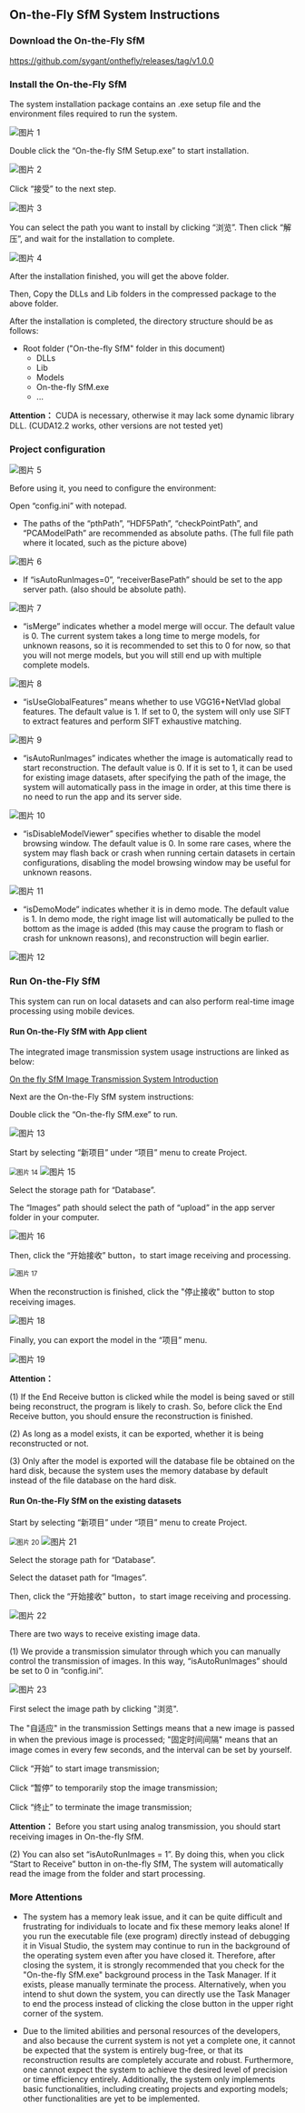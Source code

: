## On-the-Fly SfM System Instructions

### Download the On-the-Fly SfM
<https://github.com/sygant/onthefly/releases/tag/v1.0.0>


### Install the On-the-Fly SfM

The system installation package contains an .exe setup file and the environment files required to run the system.

<img src="_static\images\OntheFlySfM\图片 1.png" alt="图片 1"/>

Double click the “On-the-fly SfM Setup.exe” to start installation.



<img src="_static\images\OntheFlySfM\图片 2.png" alt="图片 2"/>

Click “接受” to the next step.



<img src="_static\images\OntheFlySfM\图片 3.png" alt="图片 3"/>

You can select the path you want to install by clicking “浏览”. Then click “解压”, and wait for the installation to complete.



<img src="_static\images\OntheFlySfM\图片 4.png" alt="图片 4"/>

After the installation finished, you will get the above folder.

Then, Copy the DLLs and Lib folders in the compressed package to the above folder.

After the installation is completed, the directory structure should be as follows:

- Root folder ("On-the-fly SfM" folder in this document)
  - DLLs
  - Lib
  - Models
  - On-the-fly SfM.exe
  - ...



**Attention：** CUDA is necessary, otherwise it may lack some dynamic library DLL. (CUDA12.2 works, other versions are not tested yet)



### Project configuration

<img src="_static\images\OntheFlySfM\图片 5.png" alt="图片 5"/>

Before using it, you need to configure the environment:

Open “config.ini” with notepad.

- The paths of the “pthPath”, “HDF5Path”, “checkPointPath”, and “PCAModelPath” are recommended as absolute paths. (The full file path where it located, such as the picture above)

<img src="_static\images\OntheFlySfM\图片 6.png" alt="图片 6"/>



- If “isAutoRunImages=0”, “receiverBasePath” should be set to the app server path. (also should be absolute path).

<img src="_static\images\OntheFlySfM\图片 7.png" alt="图片 7"/>



- “isMerge” indicates whether a model merge will occur. The default value is 0. The current system takes a long time to merge models, for unknown reasons, so it is recommended to set this to 0 for now, so that you will not merge models, but you will still end up with multiple complete models.

<img src="_static\images\OntheFlySfM\图片 8.png" alt="图片 8"/>



- “isUseGlobalFeatures” means whether to use VGG16+NetVlad global features. The default value is 1. If set to 0, the system will only use SIFT to extract features and perform SIFT exhaustive matching.

<img src="_static\images\OntheFlySfM\图片 9.png" alt="图片 9"/>



- “isAutoRunImages” indicates whether the image is automatically read to start reconstruction. The default value is 0. If it is set to 1, it can be used for existing image datasets, after specifying the path of the image, the system will automatically pass in the image in order, at this time there is no need to run the app and its server side.

<img src="_static\images\OntheFlySfM\图片 10.png" alt="图片 10"/>



- “isDisableModelViewer” specifies whether to disable the model browsing window. The default value is 0. In some rare cases, where the system may flash back or crash when running certain datasets in certain configurations, disabling the model browsing window may be useful for unknown reasons.

<img src="_static\images\OntheFlySfM\图片 11.png" alt="图片 11"/>



-  “isDemoMode” indicates whether it is in demo mode. The default value is 1. In demo mode, the right image list will automatically be pulled to the bottom as the image is added (this may cause the program to flash or crash for unknown reasons), and reconstruction will begin earlier.

<img src="_static\images\OntheFlySfM\图片 12.png" alt="图片 12"/>





### Run On-the-Fly SfM

This system can run on local datasets and can also perform real-time image processing using mobile devices.

#### Run On-the-Fly SfM with App client

The integrated image transmission system usage instructions are linked as below:

[On the fly SfM Image Transmission System Introduction](https://sygant.github.io/onthefly/SfMClienten.html)

Next are the On-the-Fly SfM system instructions:

Double click the “On-the-fly SfM.exe” to run.

<img src="_static\images\OntheFlySfM\图片 13.png" alt="图片 13"/>



Start by selecting “新项目” under “项目” menu to create Project.

<img src="_static\images\OntheFlySfM\图片 14.png" alt="图片 14" style="zoom: 80%;" />

<img src="_static\images\OntheFlySfM\图片 15.png" alt="图片 15"/>

Select the storage path for “Database”.



The “Images” path should select the path of “upload” in the app server folder in your computer.

<img src="_static\images\OntheFlySfM\图片 16.png" alt="图片 16"/>



Then, click the “开始接收” button，to start image receiving and processing.

<img src="_static\images\OntheFlySfM\图片 17.png" alt="图片 17" style="zoom:80%;" />



When the reconstruction is finished, click the "停止接收" button to stop receiving images.

<img src="_static\images\OntheFlySfM\图片 18.png" alt="图片 18"/>



Finally, you can export the model in the “项目” menu.

<img src="_static\images\OntheFlySfM\图片 19.png" alt="图片 19"/>



**Attention：** 

(1) If the End Receive button is clicked while the model is being saved or still being reconstruct, the program is likely to crash. So, before click the End Receive button, you should ensure the reconstruction is finished.

(2) As long as a model exists, it can be exported, whether it is being reconstructed or not.

(3) Only after the model is exported will the database file be obtained on the hard disk, because the system uses the memory database by default instead of the file database on the hard disk.



#### Run On-the-Fly SfM on the existing datasets

Start by selecting “新项目” under “项目” menu to create Project.

<img src="_static\images\OntheFlySfM\图片 20.png" alt="图片 20" style="zoom:80%;" />

<img src="_static\images\OntheFlySfM\图片 21.png" alt="图片 21"/>

Select the storage path for “Database”.

Select the dataset path for “Images”.



Then, click the “开始接收” button，to start image receiving and processing.

<img src="_static\images\OntheFlySfM\图片 22.png" alt="图片 22"/>



There are two ways to receive existing image data.

(1) We provide a transmission simulator through which you can manually control the transmission of images. In this way, “isAutoRunImages” should be set to 0 in “config.ini”.

<img src="_static\images\OntheFlySfM\图片 23.png" alt="图片 23"/>

First select the image path by clicking "浏览".

The "自适应" in the transmission Settings means that a new image is passed in when the previous image is processed; "固定时间间隔" means that an image comes in every few seconds, and the interval can be set by yourself.

Click “开始” to start image transmission; 

Click “暂停” to temporarily stop the image transmission;

Click “终止” to terminate the image transmission;

**Attention：** Before you start using analog transmission, you should start receiving images in On-the-fly SfM.



(2) You can also set “isAutoRunImages = 1”. By doing this, when you click “Start to Receive” button in on-the-fly SfM, The system will automatically read the image from the folder and start processing.



### More Attentions

- The system has a memory leak issue, and it can be quite difficult and frustrating for individuals to locate and fix these memory leaks alone! If you run the executable file (exe program) directly instead of debugging it in Visual Studio, the system may continue to run in the background of the operating system even after you have closed it. Therefore, after closing the system, it is strongly recommended that you check for the "On-the-fly SfM.exe" background process in the Task Manager. If it exists, please manually terminate the process. Alternatively, when you intend to shut down the system, you can directly use the Task Manager to end the process instead of clicking the close button in the upper right corner of the system.

 

- Due to the limited abilities and personal resources of the developers, and also because the current system is not yet a complete one, it cannot be expected that the system is entirely bug-free, or that its reconstruction results are completely accurate and robust. Furthermore, one cannot expect the system to achieve the desired level of precision or time efficiency entirely. Additionally, the system only implements basic functionalities, including creating projects and exporting models; other functionalities are yet to be implemented.